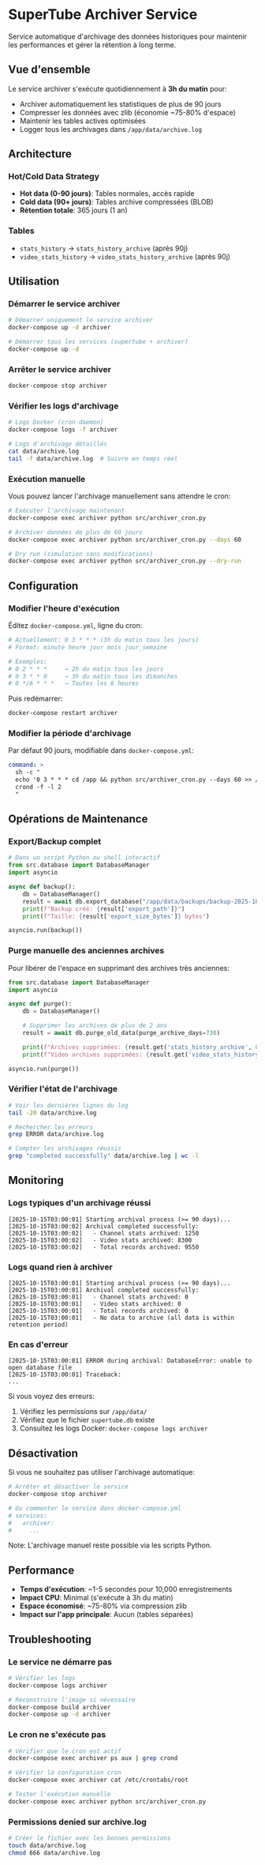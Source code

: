 # SuperTube Archiver Service

Service automatique d'archivage des données historiques pour maintenir les performances et gérer la rétention à long terme.

## Vue d'ensemble

Le service archiver s'exécute quotidiennement à **3h du matin** pour:
- Archiver automatiquement les statistiques de plus de 90 jours
- Compresser les données avec zlib (économie ~75-80% d'espace)
- Maintenir les tables actives optimisées
- Logger tous les archivages dans `/app/data/archive.log`

## Architecture

### Hot/Cold Data Strategy
- **Hot data (0-90 jours)**: Tables normales, accès rapide
- **Cold data (90+ jours)**: Tables archive compressées (BLOB)
- **Rétention totale**: 365 jours (1 an)

### Tables
- `stats_history` → `stats_history_archive` (après 90j)
- `video_stats_history` → `video_stats_history_archive` (après 90j)

## Utilisation

### Démarrer le service archiver

```bash
# Démarrer uniquement le service archiver
docker-compose up -d archiver

# Démarrer tous les services (supertube + archiver)
docker-compose up -d
```

### Arrêter le service archiver

```bash
docker-compose stop archiver
```

### Vérifier les logs d'archivage

```bash
# Logs Docker (cron daemon)
docker-compose logs -f archiver

# Logs d'archivage détaillés
cat data/archive.log
tail -f data/archive.log  # Suivre en temps réel
```

### Exécution manuelle

Vous pouvez lancer l'archivage manuellement sans attendre le cron:

```bash
# Exécuter l'archivage maintenant
docker-compose exec archiver python src/archiver_cron.py

# Archiver données de plus de 60 jours
docker-compose exec archiver python src/archiver_cron.py --days 60

# Dry run (simulation sans modifications)
docker-compose exec archiver python src/archiver_cron.py --dry-run
```

## Configuration

### Modifier l'heure d'exécution

Éditez `docker-compose.yml`, ligne du cron:

```yaml
# Actuellement: 0 3 * * * (3h du matin tous les jours)
# Format: minute heure jour mois jour_semaine

# Exemples:
# 0 2 * * *     → 2h du matin tous les jours
# 0 3 * * 0     → 3h du matin tous les dimanches
# 0 */6 * * *   → Toutes les 6 heures
```

Puis redémarrer:
```bash
docker-compose restart archiver
```

### Modifier la période d'archivage

Par défaut 90 jours, modifiable dans `docker-compose.yml`:

```yaml
command: >
  sh -c "
  echo '0 3 * * * cd /app && python src/archiver_cron.py --days 60 >> /app/data/archive.log 2>&1' > /etc/crontabs/root &&
  crond -f -l 2
  "
```

## Opérations de Maintenance

### Export/Backup complet

```python
# Dans un script Python ou shell interactif
from src.database import DatabaseManager
import asyncio

async def backup():
    db = DatabaseManager()
    result = await db.export_database("/app/data/backups/backup-2025-10-15.db")
    print(f"Backup créé: {result['export_path']}")
    print(f"Taille: {result['export_size_bytes']} bytes")

asyncio.run(backup())
```

### Purge manuelle des anciennes archives

Pour libérer de l'espace en supprimant des archives très anciennes:

```python
from src.database import DatabaseManager
import asyncio

async def purge():
    db = DatabaseManager()

    # Supprimer les archives de plus de 2 ans
    result = await db.purge_old_data(purge_archive_days=730)

    print(f"Archives supprimées: {result.get('stats_history_archive', 0)}")
    print(f"Video archives supprimées: {result.get('video_stats_history_archive', 0)}")

asyncio.run(purge())
```

### Vérifier l'état de l'archivage

```bash
# Voir les dernières lignes du log
tail -20 data/archive.log

# Rechercher les erreurs
grep ERROR data/archive.log

# Compter les archivages réussis
grep "completed successfully" data/archive.log | wc -l
```

## Monitoring

### Logs typiques d'un archivage réussi

```
[2025-10-15T03:00:01] Starting archival process (>= 90 days)...
[2025-10-15T03:00:02] Archival completed successfully:
[2025-10-15T03:00:02]   - Channel stats archived: 1250
[2025-10-15T03:00:02]   - Video stats archived: 8300
[2025-10-15T03:00:02]   - Total records archived: 9550
```

### Logs quand rien à archiver

```
[2025-10-15T03:00:01] Starting archival process (>= 90 days)...
[2025-10-15T03:00:01] Archival completed successfully:
[2025-10-15T03:00:01]   - Channel stats archived: 0
[2025-10-15T03:00:01]   - Video stats archived: 0
[2025-10-15T03:00:01]   - Total records archived: 0
[2025-10-15T03:00:01]   - No data to archive (all data is within retention period)
```

### En cas d'erreur

```
[2025-10-15T03:00:01] ERROR during archival: DatabaseError: unable to open database file
[2025-10-15T03:00:01] Traceback:
...
```

Si vous voyez des erreurs:
1. Vérifiez les permissions sur `/app/data/`
2. Vérifiez que le fichier `supertube.db` existe
3. Consultez les logs Docker: `docker-compose logs archiver`

## Désactivation

Si vous ne souhaitez pas utiliser l'archivage automatique:

```bash
# Arrêter et désactiver le service
docker-compose stop archiver

# Ou commenter le service dans docker-compose.yml
# services:
#   archiver:
#     ...
```

Note: L'archivage manuel reste possible via les scripts Python.

## Performance

- **Temps d'exécution**: ~1-5 secondes pour 10,000 enregistrements
- **Impact CPU**: Minimal (s'exécute à 3h du matin)
- **Espace économisé**: ~75-80% via compression zlib
- **Impact sur l'app principale**: Aucun (tables séparées)

## Troubleshooting

### Le service ne démarre pas

```bash
# Vérifier les logs
docker-compose logs archiver

# Reconstruire l'image si nécessaire
docker-compose build archiver
docker-compose up -d archiver
```

### Le cron ne s'exécute pas

```bash
# Vérifier que le cron est actif
docker-compose exec archiver ps aux | grep crond

# Vérifier la configuration cron
docker-compose exec archiver cat /etc/crontabs/root

# Tester l'exécution manuelle
docker-compose exec archiver python src/archiver_cron.py
```

### Permissions denied sur archive.log

```bash
# Créer le fichier avec les bonnes permissions
touch data/archive.log
chmod 666 data/archive.log
```
